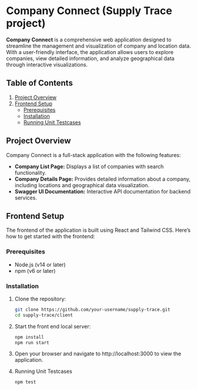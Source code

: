 # Company Connect (Supply Trace project)

**Company Connect** is a comprehensive web application designed to streamline the management and visualization of company and location data. With a user-friendly interface, the application allows users to explore companies, view detailed information, and analyze geographical data through interactive visualizations.

## Table of Contents

1. [Project Overview](#project-overview)
2. [Frontend Setup](#frontend-setup)
   - [Prerequisites](#prerequisites)
   - [Installation](#installation)
   - [Running Unit Testcases](#running-unit-testcases)


## Project Overview

Company Connect is a full-stack application with the following features:
- **Company List Page:** Displays a list of companies with search functionality.
- **Company Details Page:** Provides detailed information about a company, including locations and geographical data visualization.
- **Swagger UI Documentation:** Interactive API documentation for backend services.

## Frontend Setup

The frontend of the application is built using React and Tailwind CSS. Here’s how to get started with the frontend:

### Prerequisites

- Node.js (v14 or later)
- npm (v6 or later)

### Installation

1. Clone the repository:

   ```sh
   git clone https://github.com/your-username/supply-trace.git
   cd supply-trace/client

2. Start the front end local server:

    ```sh
    npm install
    npm run start

3. Open your browser and navigate to http://localhost:3000 to view the        application.

4. Running Unit Testcases

    ```sh
    npm test





   













